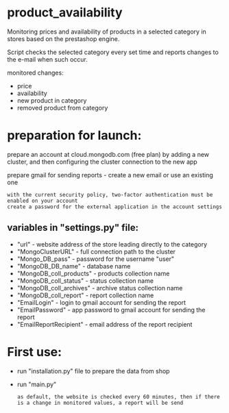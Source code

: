 # product_availability
Monitoring prices and availability of products in a selected category in stores based on the prestashop engine. 

Script checks the selected category every set time and reports changes to the e-mail when such occur.

monitored changes:
- price
- availability
- new product in category
- removed product from category

# preparation for launch:
prepare an account at cloud.mongodb.com (free plan) by adding a new cluster, and then configuring the cluster connection to the new app

prepare gmail for sending reports - create a new email or use an existing one

    with the current security policy, two-factor authentication must be enabled on your account
    create a password for the external application in the account settings

## variables in "settings.py" file:
- "url" - website address of the store leading directly to the category
- "MongoClusterURL" - full connection path to the cluster
- "Mongo_DB_pass" - password for the username "user"
- "MongoDB_DB_name" - database name
- "MongoDB_coll_products" - products collection name
- "MongoDB_coll_status" - status collection name
- "MongoDB_coll_archives" - archive status collection name
- "MongoDB_coll_report" - report collection name
- "EmailLogin" - login to gmail account for sending the report
- "EmailPassword" - app password to gmail account for sending the report
- "EmailReportRecipient" - email address of the report recipient

# First use:
- run "installation.py" file to prepare the data from shop
- run "main.py"

      as default, the website is checked every 60 minutes, then if there is a change in monitored values, a report will be send
